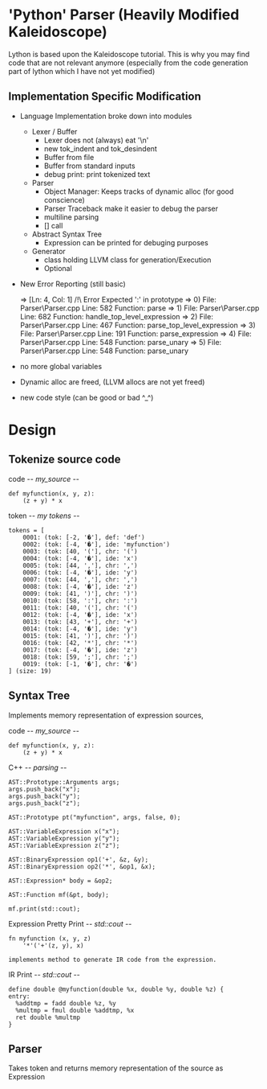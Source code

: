 # 'Python' Parser (Heavily Modified Kaleidoscope)

Lython is based upon the Kaleidoscope tutorial. This is why you may find code
that are not relevant anymore (especially from the code generation part of lython
which I have not yet modified)


## Implementation Specific Modification
* Language Implementation broke down into modules
    * Lexer / Buffer
        * Lexer does not (always) eat '\n' 
		* new tok_indent and tok_desindent
        * Buffer from file
        * Buffer from standard inputs
        * debug print: print tokenized text 
    * Parser
        * Object Manager: Keeps tracks of dynamic alloc (for good conscience)
		* Parser Traceback make it easier to debug the parser
		* multiline parsing
		* [] call
    * Abstract Syntax Tree
        * Expression can be printed for debuging purposes
    * Generator
        * class holding LLVM class for generation/Execution
		* Optional
    
* New Error Reporting (still basic)


    => [Ln: 4, Col: 1]      /!\ Error     Expected ':' in prototype 
	=>		0) File: Parser\Parser.cpp Line:  582 Function: parse
    => 	  	1) File: Parser\Parser.cpp Line:  682 Function:  handle_top_level_expression
    =>   	2) File: Parser\Parser.cpp Line:  467 Function:   parse_top_level_expression
    =>   	3) File: Parser\Parser.cpp Line:  191 Function:    parse_expression
    =>   	4) File: Parser\Parser.cpp Line:  548 Function:     parse_unary
    =>   	5) File: Parser\Parser.cpp Line:  548 Function:     parse_unary
    
* no more global variables 
* Dynamic alloc are freed, (LLVM allocs are not yet freed)
* new code style (can be good or bad ^_^)


Design
=======

## Tokenize source code
  
code -*- my_source -*-
    
    def myfunction(x, y, z):
        (z + y) * x
        
token -*- my tokens -*-
    
    tokens = [
        0001: (tok: [-2, '�'], def: 'def')
        0002: (tok: [-4, '�'], ide: 'myfunction')
        0003: (tok: [40, '('], chr: '(')
        0004: (tok: [-4, '�'], ide: 'x')
        0005: (tok: [44, ','], chr: ',')
        0006: (tok: [-4, '�'], ide: 'y')
        0007: (tok: [44, ','], chr: ',')
        0008: (tok: [-4, '�'], ide: 'z')
        0009: (tok: [41, ')'], chr: ')')
        0010: (tok: [58, ':'], chr: ':')
        0011: (tok: [40, '('], chr: '(')
        0012: (tok: [-4, '�'], ide: 'x')
        0013: (tok: [43, '+'], chr: '+')
        0014: (tok: [-4, '�'], ide: 'y')
        0015: (tok: [41, ')'], chr: ')')
        0016: (tok: [42, '*'], chr: '*')
        0017: (tok: [-4, '�'], ide: 'z')
        0018: (tok: [59, ';'], chr: ';')
        0019: (tok: [-1, '�'], chr: '�')
    ] (size: 19)

## Syntax Tree

Implements memory representation of expression sources,
    
code -*- my_source -*-

    def myfunction(x, y, z):
        (z + y) * x
        
C++ -*- parsing -*-

    AST::Prototype::Arguments args;
    args.push_back("x");
    args.push_back("y");
    args.push_back("z");

    AST::Prototype pt("myfunction", args, false, 0);

    AST::VariableExpression x("x");
    AST::VariableExpression y("y");
    AST::VariableExpression z("z");

    AST::BinaryExpression op1('+', &z, &y);
    AST::BinaryExpression op2('*', &op1, &x);

    AST::Expression* body = &op2;

    AST::Function mf(&pt, body);

    mf.print(std::cout);

Expression Pretty Print -*- std::cout -*-

    fn myfunction (x, y, z)
        '*'('+'(z, y), x)
        
    implements method to generate IR code from the expression.
    
IR Print -*- std::cout -*-

    define double @myfunction(double %x, double %y, double %z) {
    entry:
      %addtmp = fadd double %z, %y
      %multmp = fmul double %addtmp, %x
      ret double %multmp
    }


## Parser
    
Takes token and returns memory representation of the source as Expression
   

